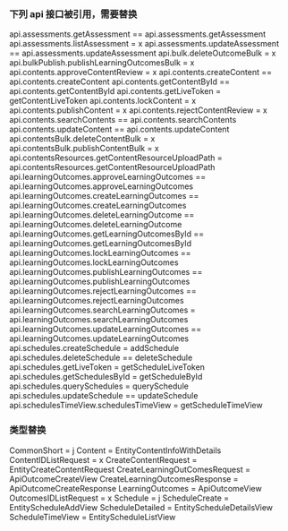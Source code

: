 ### 下列 api 接口被引用，需要替换

api.assessments.getAssessment == api.assessments.getAssessment
api.assessments.listAssessment = x
api.assessments.updateAssessment == api.assessments.updateAssessment
api.bulk.deleteOutcomeBulk = x
api.bulkPublish.publishLearningOutcomesBulk = x
api.contents.approveContentReview = x
api.contents.createContent == api.contents.createContent
api.contents.getContentById == api.contents.getContentById
api.contents.getLiveToken = getContentLiveToken
api.contents.lockContent = x
api.contents.publishContent = x
api.contents.rejectContentReview = x
api.contents.searchContents == api.contents.searchContents
api.contents.updateContent == api.contents.updateContent
api.contentsBulk.deleteContentBulk = x
api.contentsBulk.publishContentBulk = x
api.contentsResources.getContentResourceUploadPath = api.contentsResources.getContentResourceUploadPath
api.learningOutcomes.approveLearningOutcomes == api.learningOutcomes.approveLearningOutcomes
api.learningOutcomes.createLearningOutcomes == api.learningOutcomes.createLearningOutcomes
api.learningOutcomes.deleteLearningOutcome == api.learningOutcomes.deleteLearningOutcome
api.learningOutcomes.getLearningOutcomesById == api.learningOutcomes.getLearningOutcomesById
api.learningOutcomes.lockLearningOutcomes == api.learningOutcomes.lockLearningOutcomes
api.learningOutcomes.publishLearningOutcomes == api.learningOutcomes.publishLearningOutcomes
api.learningOutcomes.rejectLearningOutcomes == api.learningOutcomes.rejectLearningOutcomes
api.learningOutcomes.searchLearningOutcomes = api.learningOutcomes.searchLearningOutcomes
api.learningOutcomes.updateLearningOutcomes == api.learningOutcomes.updateLearningOutcomes
api.schedules.createSchedule = addSchedule
api.schedules.deleteSchedule == deleteSchedule
api.schedules.getLiveToken = getScheduleLiveToken
api.schedules.getSchedulesById = getScheduleById
api.schedules.querySchedules = querySchedule
api.schedules.updateSchedule == updateSchedule
api.schedulesTimeView.schedulesTimeView = getScheduleTimeView

### 类型替换

CommonShort = j
Content = EntityContentInfoWithDetails
ContentIDListRequest = x
CreateContentRequest = EntityCreateContentRequest
CreateLearningOutComesRequest = ApiOutcomeCreateView
CreateLearningOutcomesResponse = ApiOutcomeCreateResponse
LearningOutcomes = ApiOutcomeView
OutcomesIDListRequest = x
Schedule = j
ScheduleCreate = EntityScheduleAddView
ScheduleDetailed = EntityScheduleDetailsView
ScheduleTimeView = EntityScheduleListView
